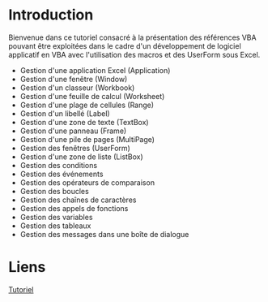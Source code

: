 # Introduction

Bienvenue dans ce tutoriel consacré à la présentation des références VBA 
pouvant être exploitées dans le cadre d'un développement de logiciel applicatif en VBA 
avec l'utilisation des macros et des UserForm sous Excel.

* Gestion d'une application Excel (Application)
* Gestion d'une fenêtre (Window)
* Gestion d'un classeur (Workbook)
* Gestion d'une feuille de calcul (Worksheet)
* Gestion d'une plage de cellules (Range)
* Gestion d'un libellé (Label)
* Gestion d'une zone de texte (TextBox)
* Gestion d'une panneau (Frame)
* Gestion d'une pile de pages (MultiPage)
* Gestion des fenêtres (UserForm)
* Gestion d'une zone de liste (ListBox)
* Gestion des conditions
* Gestion des événements
* Gestion des opérateurs de comparaison
* Gestion des boucles
* Gestion des chaînes de caractères
* Gestion des appels de fonctions
* Gestion des variables
* Gestion des tableaux
* Gestion des messages dans une boîte de dialogue
 
# Liens

[Tutoriel](https://readydev.ovh/home/tutoriels/excel/references-vba "Références VBA")
